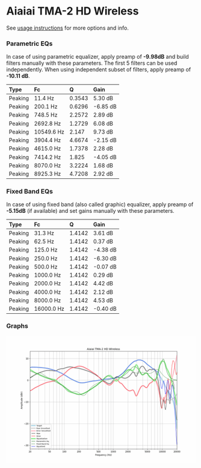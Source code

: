 # Aiaiai TMA-2 HD Wireless
See [usage instructions](https://github.com/jaakkopasanen/AutoEq#usage) for more options and info.

### Parametric EQs
In case of using parametric equalizer, apply preamp of **-9.98dB** and build filters manually
with these parameters. The first 5 filters can be used independently.
When using independent subset of filters, apply preamp of **-10.11 dB**.

| Type    | Fc         |      Q | Gain     |
|:--------|:-----------|:-------|:---------|
| Peaking | 11.4 Hz    | 0.3543 | 5.30 dB  |
| Peaking | 200.1 Hz   | 0.6296 | -6.85 dB |
| Peaking | 748.5 Hz   | 2.2572 | 2.89 dB  |
| Peaking | 2692.8 Hz  | 1.2729 | 6.08 dB  |
| Peaking | 10549.6 Hz | 2.147  | 9.73 dB  |
| Peaking | 3904.4 Hz  | 4.6674 | -2.15 dB |
| Peaking | 4615.0 Hz  | 1.7378 | 2.28 dB  |
| Peaking | 7414.2 Hz  | 1.825  | -4.05 dB |
| Peaking | 8070.0 Hz  | 3.2224 | 1.68 dB  |
| Peaking | 8925.3 Hz  | 4.7208 | 2.92 dB  |

### Fixed Band EQs
In case of using fixed band (also called graphic) equalizer, apply preamp of **-5.15dB**
(if available) and set gains manually with these parameters.

| Type    | Fc         |      Q | Gain     |
|:--------|:-----------|:-------|:---------|
| Peaking | 31.3 Hz    | 1.4142 | 3.61 dB  |
| Peaking | 62.5 Hz    | 1.4142 | 0.37 dB  |
| Peaking | 125.0 Hz   | 1.4142 | -4.38 dB |
| Peaking | 250.0 Hz   | 1.4142 | -6.30 dB |
| Peaking | 500.0 Hz   | 1.4142 | -0.07 dB |
| Peaking | 1000.0 Hz  | 1.4142 | 0.29 dB  |
| Peaking | 2000.0 Hz  | 1.4142 | 4.42 dB  |
| Peaking | 4000.0 Hz  | 1.4142 | 2.12 dB  |
| Peaking | 8000.0 Hz  | 1.4142 | 4.53 dB  |
| Peaking | 16000.0 Hz | 1.4142 | -0.40 dB |

### Graphs
![](./Aiaiai%20TMA-2%20HD%20Wireless.png)